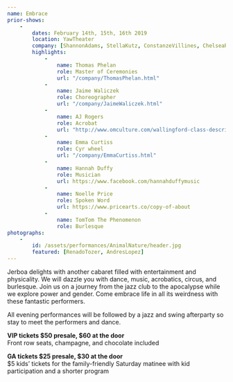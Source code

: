 ```yaml
---
name: Embrace
prior-shows:
    -
        dates: February 14th, 15th, 16th 2019
        location: YawTheater
        company: [ShannonAdams, StellaKutz, ConstanzeVillines, ChelseaReinschmidt, AlexandraSipe, JaimeWaliczek, WarrenWoo]
        highlights:
            -
                name: Thomas Phelan
                role: Master of Ceremonies
                url: "/company/ThomasPhelan.html"
            -
                name: Jaime Waliczek
                role: Choreographer
                url: "/company/JaimeWaliczek.html"
            -
                name: AJ Rogers
                role: Acrobat
                url: "http://www.omculture.com/wallingford-class-descriptions"
            -
                name: Emma Curtiss
                role: Cyr wheel
                url: "/company/EmmaCurtiss.html"
            -
                name: Hannah Duffy
                role: Musician
                url: https://www.facebook.com/hannahduffymusic
            -
                name: Noelle Price
                role: Spoken Word
                url: https://www.pricearts.co/copy-of-about
            -
                name: TomTom The Phenomenon
                role: Burlesque    
photographs:
    -
        id: /assets/performances/AnimalNature/header.jpg
        featured: [RenadoTozer, AndresLopez]
---
```

Jerboa delights with another cabaret filled with entertainment and physicality. We will dazzle you with dance, music, acrobatics, circus, and burlesque. Join us on a journey from the jazz club to the apocalypse while we explore power and gender. Come embrace life in all its weirdness with these fantastic performers.

All evening performances will be followed by a jazz and swing afterparty so stay to meet the performers and dance.

**VIP tickets $50 presale, $60 at the door**  
Front row seats, champagne, and chocolate included

**GA tickets $25 presale, $30 at the door**  
$5 kids’ tickets for the family-friendly Saturday matinee with kid participation and a shorter program
